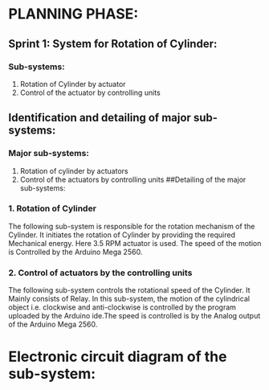 # PLANNING PHASE:
## Sprint 1: System for Rotation of Cylinder:
### Sub-systems:
1.	Rotation of Cylinder by actuator
2.	Control of the actuator by controlling units
## Identification and detailing of major sub-systems:
### Major sub-systems:
1. Rotation of cylinder by actuators
2. Control of the actuators by controlling units
##Detailing of the major sub-systems:
### 1.	Rotation of Cylinder
The following sub-system is responsible for the rotation mechanism of the Cylinder. It initiates the rotation of Cylinder by providing the required Mechanical energy. Here 3.5 RPM actuator is used.  The speed of the motion is  Controlled by the Arduino Mega 2560.             
### 2.	Control of actuators by the controlling units
The following sub-system controls the rotational speed of the Cylinder. It Mainly consists of Relay. In this sub-system, the motion of the cylindrical object i.e. clockwise and anti-clockwise is controlled by the program  uploaded by the Arduino ide.The speed is controlled is by the Analog output of the Arduino Mega 2560.
# Electronic circuit diagram of the sub-system:
 

